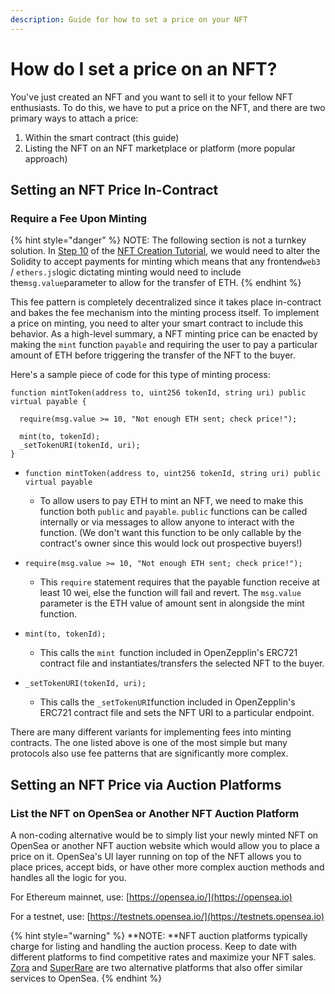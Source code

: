 ```yaml
---
description: Guide for how to set a price on your NFT
---
```


# How do I set a price on an NFT?

You've just created an NFT and you want to sell it to your fellow NFT enthusiasts. To do this, we have to put a price on the NFT, and there are two primary ways to attach a price:

1. Within the smart contract (this guide)
2. Listing the NFT on an NFT marketplace or platform (more popular approach)

## **Setting an NFT Price In-Contract**

### **Require a Fee Upon Minting**

{% hint style="danger" %}
NOTE: The following section is not a turnkey solution. In [Step 10](https://docs.alchemy.com/alchemy/tutorials/how-to-create-an-nft#step-10-write-our-contract) of the [NFT Creation Tutorial](https://docs.alchemy.com/alchemy/tutorials/how-to-create-an-nft), we would need to alter the Solidity to accept payments for minting which means that any frontend`web3` / `ethers.js`logic dictating minting would need to include the`msg.value`parameter to allow for the transfer of ETH. &#x20;
{% endhint %}

This fee pattern is completely decentralized since it takes place in-contract and bakes the fee mechanism into the minting process itself. To implement a price on minting, you need to alter your smart contract to include this behavior. As a high-level summary, a NFT minting price can be enacted by making the `mint` function `payable` and requiring the user to pay a particular amount of ETH before triggering the transfer of the NFT to the buyer.

Here's a sample piece of code for this type of minting process:

```
function mintToken(address to, uint256 tokenId, string uri) public virtual payable {
  
  require(msg.value >= 10, "Not enough ETH sent; check price!"); 
  
  mint(to, tokenId);
  _setTokenURI(tokenId, uri);
}

```

*   `function mintToken(address to, uint256 tokenId, string uri) public virtual payable`

    * &#x20;To allow users to pay ETH to mint an NFT, we need to make this function both `public` and `payable`.  `public` functions can be called internally or via messages to allow anyone to interact with the function.  (We don't want this function to be only callable by the contract's owner since this would lock out prospective buyers!)


*   `require(msg.value >= 10, "Not enough ETH sent; check price!"); `

    * This `require` statement requires that the payable function receive at least 10 wei, else the function will fail and revert. The `msg.value` parameter is the ETH value of amount sent in alongside the mint function.


*   `mint(to, tokenId);`

    * This calls the `mint `function included in OpenZepplin's ERC721 contract file and  instantiates/transfers the selected NFT to the buyer.


* `_setTokenURI(tokenId, uri);`
  * This calls the `_setTokenURI`function included in OpenZepplin's ERC721 contract file and sets the NFT URI to a particular endpoint. &#x20;

There are many different variants for implementing fees into minting contracts.  The one listed above is one of the most simple but many protocols also use fee patterns that are significantly more complex.

## **Setting an NFT Price via Auction Platforms**

### **List the NFT on OpenSea or Another NFT Auction Platform**

A non-coding alternative would be to simply list your newly minted NFT on OpenSea or another NFT auction website which would allow you to place a price on it. OpenSea's UI layer running on top of the NFT allows you to place prices, accept bids, or have other more complex auction methods and handles all the logic for you.

For Ethereum mainnet, use: [https://opensea.io/](https://opensea.io)

For a testnet, use: [https://testnets.opensea.io/](https://testnets.opensea.io)

{% hint style="warning" %}
**NOTE: **NFT auction platforms typically charge for listing and handling the auction process. Keep to date with different platforms to find competitive rates and maximize your NFT sales. [Zora](https://zora.co) and [SuperRare](https://superrare.com) are two alternative platforms that also offer similar services to OpenSea.
{% endhint %}
